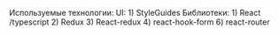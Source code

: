 Используемые технологии:
    UI:
        1) StyleGuides
    Библиотеки:
        1) React /typescript
        2) Redux
        3) React-redux
        4) react-hook-form
        6) react-router